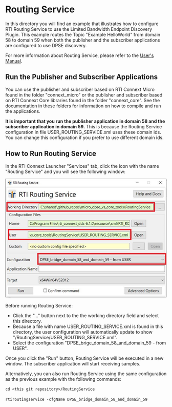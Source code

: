 # Routing Service

In this directory you will find an example that illustrates how to
configure RTI Routing Service to use the Limited Bandwidth Endpoint
Discovery Plugin. This example routes the Topic "Example HelloWorld" 
from domain 58 to domain 59 when both the publisher and the subscriber 
applications are configured to use DPSE discovery.

For more information about Routing Service, please refer to the [User's Manual](https://community.rti.com/static/documentation/connext-dds/7.1.0/doc/manuals/connext_dds_professional/services/routing_service/index.html).

## Run the Publisher and Subscriber Applications

You can use the publisher and subscriber based on RTI Connext Micro found
in the folder "connext_micro" or the publisher and subscriber based on RTI Connext
Core libraries found in the folder "connext_core". See the 
documentation in these folders for information on how to compile and run 
the applications.

<b>It is important that you run the publisher application in domain 58 and the
subscriber application in domain 59.</b> This is because the Routing Service
configuration in file USER_ROUTING_SERVICE.xml uses these domain ids. You can
change this configuration if you prefer to use different domain ids.

## How to Run Routing Service

In the RTI Connext Launcher "Services" tab, click the icon with
the name "Routing Service" and you will see the following window:

![routing](img/routing.jpg)

Before running Routing Service:

- Click the "..." button next to the the working directory field and select 
  this directory.
- Because a file with name USER_ROUTING_SERVICE.xml is found in this directory,
  the user configuration will automatically update to show
  "<this git repository>/RoutingService/USER_ROUTING_SERVICE.xml".
- Select the configuration "DPSE_brige_domain_58_and_domain_59 - from USER".

Once you click the "Run" button, Routing Service will be executed in a new window.
The subscriber application will start receiving samples.

Alternatively, you can also run Routing Service using the same configuration as
the previous example with the following commands:

```console
cd <this git repository>/RoutingService

rtiroutingservice -cfgName DPSE_bridge_domain_58_and_domain_59
```
